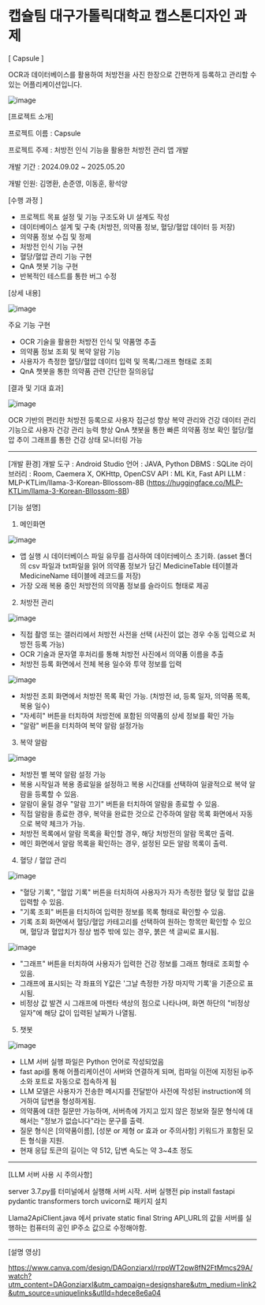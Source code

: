 # 캡슐팀 대구가톨릭대학교 캡스톤디자인 과제
[ Capsule ]

OCR과 데이터베이스를 활용하여 처방전을 사진 한장으로 간편하게 등록하고 관리할 수 있는 어플리케이션입니다.

![image](https://github.com/user-attachments/assets/3e14fd52-1469-4fef-95c2-12a2ac47b6d8)

[프로젝트 소개]

프로젝트 이름 : Capsule

프로젝트 주제 : 처방전 인식 기능을 활용한 처방전 관리 앱 개발

개발 기간 : 2024.09.02 ~ 2025.05.20

개발 인원: 김명환, 손준영, 이동훈, 황석양

[수행 과정 ]
- 프로젝트 목표 설정 및 기능 구조도와 UI 설계도 작성
- 데이터베이스 설계 및 구축 (처방전, 의약품 정보, 혈당/혈압 데이터 등 저장)
- 의약품 정보 수집 및 정제
- 처방전 인식 기능 구현
- 혈당/혈압 관리 기능 구현
- QnA 챗봇 기능 구현
- 반복적인 테스트를 통한 버그 수정

[상세 내용]

![image](https://github.com/user-attachments/assets/20f02c38-d094-4a61-9af1-ae7f59ea17fd)

주요 기능 구현
- OCR 기술을 활용한 처방전 인식 및 약품명 추출
- 의약품 정보 조회 및 복약 알람 기능
- 사용자가 측정한 혈당/혈압 데이터 입력 및 목록/그래프 형태로 조회
- QnA 챗봇을 통한 의약품 관련 간단한 질의응답

[결과 및 기대 효과]

![image](https://github.com/user-attachments/assets/73a12870-3f60-487e-861b-0ff219acd5b2)


OCR 기반의 편리한 처방전 등록으로 사용자 접근성 향상
복약 관리와 건강 데이터 관리 기능으로 사용자 건강 관리 능력 향상
QnA 챗봇을 통한 빠른 의약품 정보 확인
혈당/혈압 추이 그래프를 통한 건강 상태 모니터링 가능

---------------------------------------------------------------------
[개발 환경]
개발 도구 : Android Studio
언어 : JAVA, Python
DBMS : SQLite
라이브러리 : Room, Caemera X, OKHttp, OpenCSV
API : ML Kit, Fast API
LLM : MLP-KTLim/llama-3-Korean-Bllossom-8B
(https://huggingface.co/MLP-KTLim/llama-3-Korean-Bllossom-8B)

[기능 설명]
1. 메인화면

![image](https://github.com/user-attachments/assets/5e60de29-d1e6-4eef-a847-5e5fe80d89c7)

- 앱 실행 시 데이터베이스 파일 유무를 검사하여 데이터베이스 초기화. 
(asset 폴더의 csv 파일과 txt파일을 읽어 의약품 정보가 담긴 MedicineTable 테이블과 MedicineName 테이블에 레코드를 저장)
- 가장 오래 복용 중인 처방전의 의약품 정보를 슬라이드 형태로 제공

2. 처방전 관리

![image](https://github.com/user-attachments/assets/30c5c319-9037-46de-9f9b-869962c02a56)

- 직접 촬영 또는 갤러리에서 처방전 사전을 선택 (사진이 없는 경우 수동 입력으로 처방전 등록 가능)
- OCR 기술과 문자열 후처리를 통해 처방전 사진에서 의약품 이름을 추출
- 처방전 등록 화면에서 전체 복용 일수와 투약 정보를 입력

![image](https://github.com/user-attachments/assets/d26a6773-f1e3-4e17-b379-1ca327906918)

- 처방전 조회 화면에서 처방전 목록 확인 가능. (처방전 id, 등록 일자, 의약품 목록, 복용 일수)
- "자세히" 버튼을 터치하여 처방전에 포함된 의약품의 상세 정보를 확인 가능
- "알람" 버튼을 터치하여 복약 알람 설정가능

3. 복약 알람

![image](https://github.com/user-attachments/assets/2798f765-b82e-4e7e-85c5-52e1fc1a7711)

- 처방전 별 복약 알람 설정 가능
- 복용 시작일과 복용 종료일을 설정하고 복용 시간대를 선택하여 일괄적으로 복약 알람을 등록할 수 있음.
- 알람이 울릴 경우 "알람 끄기" 버튼을 터치하여 알람을 종료할 수 있음.
- 직접 알람을 종료한 경우, 복약을 완료한 것으로 간주하여 알람 목록 화면에서 자동으로 복약 체크가 가능.
- 처방전 목록에서 알람 목록을 확인할 경우, 해당 처방전의 알람 목록만 출력.
- 메인 화면에서 알람 목록을 확인하는 경우, 설정된 모든 알람 목록이 출력.

4. 혈당 / 혈압 관리

![image](https://github.com/user-attachments/assets/3b10e0c3-fbd0-4d4c-920f-a02dde485d61)

- "혈당 기록", "혈압 기록" 버튼을 터치하여 사용자가 자가 측정한 혈당 및 혈압 값을 입력할 수 있음.
- "기록 조회" 버튼을 터치하여 입력한 정보를 목록 형태로 확인할 수 있음.
- 기록 조회 화면에서 혈당/혈압 카테고리를 선택하여 원하는 항목만 확인할 수 있으며,
혈당과 혈압치가 정상 범주 밖에 있는 경우, 붉은 색 글씨로 표시됨.

![image](https://github.com/user-attachments/assets/adb24c85-7bdf-43ba-a31e-84c0eb8cf21b)

- "그래프" 버튼을 터치하여 사용자가 입력한 건강 정보를 그래프 형태로 조회할 수 있음.
- 그래프에 표시되는 각 좌표의 Y값은 '그날 측정한 가장 마지막 기록'을 기준으로 표시됨.
- 비정상 값 발견 시 그래프에 마젠타 색상의 점으로 나타나며, 화면 하단의 "비정상 일자"에 해당 값이 입력된 날짜가 나열됨. 

5. 챗봇

![image](https://github.com/user-attachments/assets/63cc4e5c-541e-4101-8a26-9305db03e00b)

- LLM 서버 실행 파일은 Python 언어로 작성되었음
- fast api를 통해 어플리케이션이 서버와 연결하게 되며, 컴파일 이전에 지정된 ip주소와 포트로 자동으로 접속하게 됨
- LLM 모델은 사용자가 전송한 메시지를 전달받아 사전에 작성된 instruction에 의거하여 답변을 형성하게됨.
- 의약품에 대한 질문만 가능하며, 서버측에 가지고 있지 않은 정보와 질문 형식에 대해서는 "정보가 없습니다"라는 문구를 출력.
- 질문 형식은 [의약품이름], [성분 or 제형 or 효과 or 주의사항] 키워드가 포함된 모든 형식을 지원.
- 현재 응답 토큰의 길이는 약 512, 답변 속도는 약 3~4초 정도

---------------------------------------------------------------------
[LLM 서버 사용 시 주의사항]


server 3.7.py를 터미널에서 실행해 서버 시작.
서버 실행전 pip install fastapi pydantic transformers torch uvicorn로 패키지 설치

Llama2ApiClient.java 에서
private static final String API_URL의 값을 서버를 실행하는 컴퓨터의 공인 IP주소 값으로 수정해야함.


----------------------------------------------------------------------
[설명 영상]

https://www.canva.com/design/DAGonziarxI/rrppWT2pw8fN2FtMmcs29A/watch?utm_content=DAGonziarxI&utm_campaign=designshare&utm_medium=link2&utm_source=uniquelinks&utlId=hdece8e6a04
